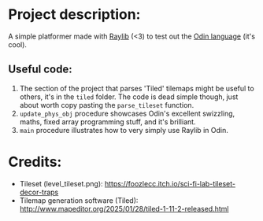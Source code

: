 # Project description: 

A simple platformer made with [Raylib](https://www.raylib.com) (<3) to test out the [Odin language](https://odin-lang.org/) (it's cool).

## Useful code: 

1. The section of the project that parses 'Tiled' tilemaps might be useful to others, it's in the ```tiled``` folder. The code is dead simple though, just about worth copy pasting the ```parse_tileset``` function.
1. ```update_phys_obj``` procedure showcases Odin's excellent swizzling, maths, fixed array programming stuff, and it's brilliant.
1. ```main``` procedure illustrates how to very simply use Raylib in Odin.

# Credits:

- Tileset (level_tileset.png): https://foozlecc.itch.io/sci-fi-lab-tileset-decor-traps
- Tilemap generation software (Tiled): http://www.mapeditor.org/2025/01/28/tiled-1-11-2-released.html